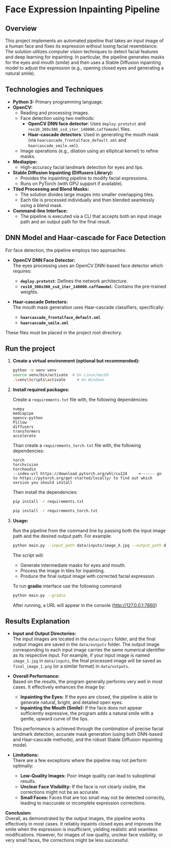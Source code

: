 # Face Expression Inpainting Pipeline

## Overview

This project implements an automated pipeline that takes an input image of a human face and fixes its expression without losing facial resemblance. The solution utilizes computer vision techniques to detect facial features and deep learning for inpainting. In particular, the pipeline generates masks for the eyes and mouth (smile) and then uses a Stable Diffusion inpainting model to adjust the expression (e.g., opening closed eyes and generating a natural smile).

## Technologies and Techniques

- **Python 3:** Primary programming language.
- **OpenCV:**  
  - Reading and processing images.
  - Face detection using two methods:
    - **OpenCV DNN face detector**: Uses `deploy.prototxt` and `res10_300x300_ssd_iter_140000.caffemodel` files.
    - **Haar‑cascade detectors**: Used in generating the mouth mask (via `haarcascade_frontalface_default.xml` and `haarcascade_smile.xml`).
  - Image operations (e.g., dilation using an elliptical kernel) to refine masks.
- **Mediapipe:**  
  - High-accuracy facial landmark detection for eyes and lips.
- **Stable Diffusion Inpainting (Diffusers Library):**  
  - Provides the inpainting pipeline to modify facial expressions.
  - Runs on PyTorch (with GPU support if available).
- **Tiled Processing and Blend Masks:**  
  - The solution divides large images into smaller overlapping tiles.
  - Each tile is processed individually and then blended seamlessly using a blend mask.
- **Command-line Interface:**  
  - The pipeline is executed via a CLI that accepts both an input image path and an output path for the final result.

## DNN Model and Haar‑cascade for Face Detection

For face detection, the pipeline employs two approaches:

- **OpenCV DNN Face Detector:**  
  The eyes processing uses an OpenCV DNN-based face detector which requires:
  - **`deploy.prototxt`**: Defines the network architecture.
  - **`res10_300x300_ssd_iter_140000.caffemodel`**: Contains the pre-trained weights.
  
- **Haar‑cascade Detectors:**  
  The mouth mask generation uses Haar‑cascade classifiers, specifically:
  - **`haarcascade_frontalface_default.xml`**
  - **`haarcascade_smile.xml`**

These files must be placed in the project root directory.

## Run the project


1. **Create a virtual environment (optional but recommended):**

   ```bash
   python -m venv venv
   source venv/bin/activate  # On Linux/macOS
   .\venv\Scripts\activate     # On Windows
   ```

2. **Install required packages:**

   Create a `requirements.txt` file with, the following dependencies:

   ```
   numpy
   mediapipe
   opencv-python
   Pillow
   diffusers
   transformers
   accelerate
   ```

   Than create a `requirements_torch.txt` file with, the following dependencies:

   ```
   torch
   torchvision
   torchaudio
   --index-url https://download.pytorch.org/whl/cu124     <------ go to https://pytorch.org/get-started/locally/ to find out which version you should install
   ```

   Then install the dependencies:

   ```bash
   pip install -r requirements.txt
   ```
   ```bash
   pip install -r requirements_torch.txt
   ```
   
3. **Usage:**

   Run the pipeline from the command line by passing both the input image path and the desired output path. 
   For example:

   ```bash
   python main.py --input_path data/inputs/image_X.jpg --output_path data/outputs/final_image_X.png
   ```

   The script will:
   
    - Generate intermediate masks for eyes and mouth.
    - Process the image in tiles for inpainting.
    - Produce the final output image with corrected facial expression.

   To run **gradio** interface use the following command:
    ```bash
    python main.py --gradio
    ```
   After running, a URL will appear in the console (http://127.0.0.1:7860)

## Results Explanation

- **Input and Output Directories:**  
  The input images are located in the `data/inputs` folder, and the final output images are saved in the `data/outputs` folder. The output image corresponding to each input image carries the same numerical identifier as its respective input. For example, if your input image is named `image_1.jpg` in `data/inputs`, the final processed image will be saved as `final_image_1.png` (or a similar format) in `data/outputs`.

- **Overall Performance:**  
  Based on the results, the program generally performs very well in most cases. It effectively enhances the image by:
  - **Inpainting the Eyes:** If the eyes are closed, the pipeline is able to generate natural, bright, and detailed open eyes.
  - **Inpainting the Mouth (Smile):** If the face does not appear sufficiently expressive, the program adds a natural smile with a gentle, upward curve of the lips.

  This performance is achieved through the combination of precise facial landmark detection, accurate mask generation (using both DNN-based and Haar‑cascade methods), and the robust Stable Diffusion inpainting model.

- **Limitations:**  
  There are a few exceptions where the pipeline may not perform optimally:
  - **Low-Quality Images:** Poor image quality can lead to suboptimal results.
  - **Unclear Face Visibility:** If the face is not clearly visible, the corrections might not be as accurate.
  - **Small Faces:** Faces that are too small may not be detected correctly, leading to inaccurate or incomplete expression corrections.

**Conclusion:**  
Overall, as demonstrated by the output images, the pipeline works effectively in most cases. It reliably inpaints closed eyes and improves the smile when the expression is insufficient, yielding realistic and seamless modifications. However, for images of low quality, unclear face visibility, or very small faces, the corrections might be less successful.
